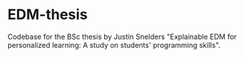 # EDM-thesis
Codebase for the BSc thesis by Justin Snelders "Explainable EDM for personalized learning: A study on students' programming skills".
